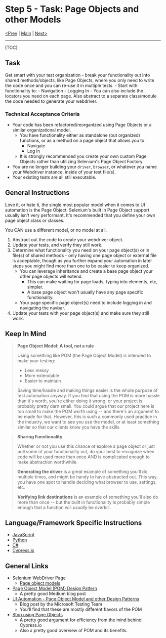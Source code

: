 # Step 5 - Task: Page Objects and other Models

[<Prev](./step4.md) | [Main](../../README.md) | [Next>](./step6.md)

---

[TOC]

## Task

Get smart with your test organization - break your functionality out into shared methods/objects, like Page Objects, where you only need to write the code once and you can re-use it in multiple tests. - Start with functionality to: - Navigation - Logging In - You can also include the locators you need on each page.
Also abstract to a separate class/module the code needed to generate your webdriver.

### Technical Acceptance Criteria

-   Your code has been refactored/reorganized using Page Objects or a similar organizational model.
    -   You have functionality either as standalone (but organized) functions, or as a method on a page object that allows you to:
        -   Navigate
        -   Log In
    -   It is strongly recommended you create your own custom Page Objects rather than utilizing Selenium's Page Object Factory.
-   You are no longer building your `driver`, `browser`, or whatever you name your Webdriver instance, inside of your test file(s).
-   Your existing tests are all still executable.

## General Instructions

Love it, or hate it, the single most popular model when it comes to UI automation is the Page Object. Selenium's built in Page Object support usually isn't very performant. It's recommended that you define your own page object class or classes.

You CAN use a different model, or no model at all.

1. Abstract out the code to create your webdriver object.
1. Update your tests, and verify they still work.
1. Determine what functionality you need on your page object(s) or in file(s) of shared methods - only having one page object or external file is acceptable, though as you further expand your automation in later steps you might find more than one to be easier to keep organized.
    - You can leverage inheritance and create a base page object your other page objects will extend.
        - This can make waiting for page loads, typing into elements, etc, simpler.
        - A base page object won't usually have any page specific functionality.
    - Your page specific page object(s) need to include logging in and navigating the navbar.
1. Update your tests with your page object(s) and make sure they still work.

## Keep In Mind

> **Page Object Model: A tool, not a rule**
>
> Using something like POM (the Page Object Model) is intended to make your testing:
>
> -   Less messy
> -   More extendable
> -   Easier to maintain
>
> Saving time/hassle and making things easier is the whole purpose of test automation anyway. If you find that using the POM is more hassle than it's worth, you're either doing it wrong, or your project is probably pretty darn small. You could argue that our project here is too small to make the POM worth using -- and there's an argument to be made for that. However, this is such a commonly used practice in the industry, we want to see you use the model, or at least something similar so that our clients know you have the skills.

> **Sharing Functionality**
>
> Whether or not you use this chance ot explore a page object or just pull some of your functionality out, do your best to recognize when code will be used more than once AND is complicated enough to make abstraction worthwhile.
>
> **Generating the driver** is a great example of something you'll do multiple times, and might be handy to have abstracted out. This way, you have one spot to handle deciding what browser to use, settings, etc.
>
> **Verifying link destinations** is an example of something you'll also do more than once -- but the built in functionality is probably simple enough that a function will _usually_ be overkill.

## Language/Framework Specific Instructions

-   [JavaScript](./js/js5.md)
-   [Python](./python/p5.md)
-   [C#](./CSharp/CSharp5.md)
-   [Cypress.io](./cypress/cy5.md)

## General Links

-   Selenium WebDriver Page
    -   [Page object models](https://www.selenium.dev/documentation/en/guidelines_and_recommendations/page_object_models/)
-   [Page Object Model (POM) Design Pattern](https://medium.com/tech-tajawal/page-object-model-pom-design-pattern-f9588630800b)
    -   A pretty good Medium blog post
-   [UI Automation - Page Object Model and other Design Patterns](https://techcommunity.microsoft.com/t5/testingspot-blog/ui-automation-page-object-model-and-other-design-patterns/ba-p/992242)
    -   Blog post by the Microsoft Testing Team
    -   You'll find that these are mostly different flavors of the POM
-   [Stop using Page Objects](https://www.cypress.io/blog/2019/01/03/stop-using-page-objects-and-start-using-app-actions/)
    -   A pretty good argument for efficiency from the mind behind Cypress.io
    -   Also a pretty good overview of POM and its benefits.
